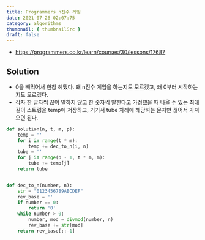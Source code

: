 ```yaml
---
title: Programmers n진수 게임
date: 2021-07-26 02:07:75
category: algorithms
thumbnail: { thumbnailSrc }
draft: false
---
```


- https://programmers.co.kr/learn/courses/30/lessons/17687

## Solution

- 0을 빼먹어서 한참 헤맸다. 왜 n진수 게임을 하는지도 모르겠고, 왜 0부터 시작하는지도 모르겠다.
- 각자 한 글자씩 끊어 말하지 않고 한 숫자씩 말한다고 가정했을 때 나올 수 있는 최대 길이 스트링을 temp에 저장하고, 거기서 tube 차례에 해당하는 문자만 끊어서 가져오면 된다.

```py
def solution(n, t, m, p):
    temp = ''
    for i in range(t * m):
        temp += dec_to_n(i, n)
    tube = ''
    for j in range(p - 1, t * m, m):
        tube += temp[j]
    return tube


def dec_to_n(number, n):
    str = "0123456789ABCDEF"
    rev_base = ''
    if number == 0:
        return '0'
    while number > 0:
        number, mod = divmod(number, n)
        rev_base += str[mod]
    return rev_base[::-1]
```
